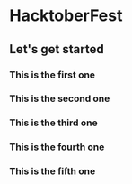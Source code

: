 # HacktoberFest
## Let's get started
### This is the first one
### This is the second one
### This is the third one
### This is the fourth one
### This is the fifth one
